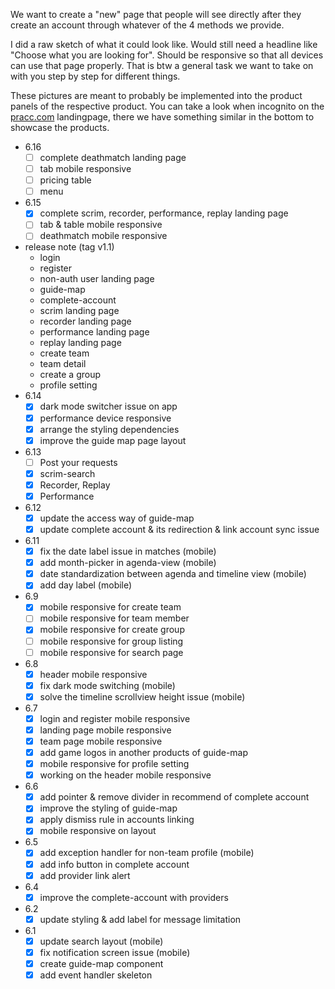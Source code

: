 We want to create a "new" page that people will see directly after they create an account through whatever of the 4 methods we provide.

I did a raw sketch of what it could look like. Would still need a headline like "Choose what you are looking for". Should be responsive so that all devices can use that page properly. That is btw a general task we want to take on with you step by step for different things.

These pictures are meant to probably be implemented into the product panels of the respective product. You can take a look when incognito on the [pracc.com](http://pracc.com/) landingpage, there we have something similar in the bottom to showcase the products.

- 6.16
  - [ ] complete deathmatch landing page
  - [ ] tab mobile responsive
  - [ ] pricing table
  - [ ] menu
- 6.15
  - [x] complete scrim, recorder, performance, replay landing page
  - [ ] tab & table mobile responsive
  - [ ] deathmatch mobile responsive
- release note (tag v1.1)
  - login
  - register
  - non-auth user landing page
  - guide-map
  - complete-account
  - scrim landing page
  - recorder landing page
  - performance landing page
  - replay landing page
  - create team
  - team detail
  - create a group
  - profile setting
- 6.14
  - [x] dark mode switcher issue on app
  - [x] performance device responsive
  - [x] arrange the styling dependencies
  - [x] improve the guide map page layout
- 6.13
  - [ ] Post your requests
  - [x] scrim-search
  - [x] Recorder, Replay
  - [x] Performance
- 6.12
  - [x] update the access way of guide-map
  - [x] update complete account & its redirection & link account sync issue
- 6.11
  - [x] fix the date label issue in matches (mobile)
  - [x] add month-picker in agenda-view (mobile)
  - [x] date standardization between agenda and timeline view (mobile)
  - [x] add day label (mobile)
- 6.9
  - [x] mobile responsive for create team
  - [ ] mobile responsive for team member
  - [x] mobile responsive for create group
  - [ ] mobile responsive for group listing
  - [ ] mobile responsive for search page
- 6.8
  - [x] header mobile responsive
  - [x] fix dark mode switching (mobile)
  - [x] solve the timeline scrollview height issue (mobile)
- 6.7
  - [x] login and register mobile responsive
  - [x] landing page mobile responsive
  - [x] team page mobile responsive
  - [x] add game logos in another products of guide-map
  - [x] mobile responsive for profile setting
  - [x] working on the header mobile responsive
- 6.6
  - [x] add pointer & remove divider in recommend of complete account
  - [x] improve the styling of guide-map
  - [x] apply dismiss rule in accounts linking
  - [x] mobile responsive on layout
- 6.5
  - [x] add exception handler for non-team profile (mobile)
  - [x] add info button in complete account
  - [x] add provider link alert
- 6.4
  - [x] improve the complete-account with providers
- 6.2
  - [x] update styling & add label for message limitation
- 6.1
  - [x] update search layout (mobile)
  - [x] fix notification screen issue (mobile)
  - [x] create guide-map component
  - [x] add event handler skeleton
